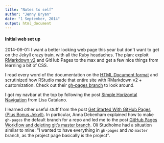 ```yaml
---
title: "Notes to self"
author: "Jenny Bryan"
date: "1 September, 2014"
output: html_document
---
```


#### Initial web set up

2014-09-01: I want a better looking web page this year but don't want to get on the Jekyll crazy train, with all the Ruby headaches. The plan: exploit [RMarkdown v2](http://rmarkdown.rstudio.com) and GitHub Pages to the max and get a few nice things from learning a bit of CSS.

I read every word of the documentation on the [HTML Document format](http://rmarkdown.rstudio.com/html_document_format.html) and scrutinized how RStudio made that entire site with RMarkdown v2 + customization. Check out their [gh-pages branch](https://github.com/rstudio/rmarkdown/tree/gh-pages) to look around.

I got my navbar at the top by following the post [Simple Horizontal Navigation](http://css-snippets.com/simple-horizontal-navigation/) from Lisa Catalano.

I learned other useful stuff from the post [Get Started With GitHub Pages (Plus Bonus Jekyll)](http://24ways.org/2013/get-started-with-github-pages/). In particular, Anna Debenham explained how to make `gh-pages` the default branch for a repo and led me to the post [GitHub Pages Workflow and deleting git’s master branch](http://oli.jp/2011/github-pages-workflow/#deleting-master). Oli Studholme had a situation similar to mine: "I wanted to have everything in `gh-pages` and *no* `master` branch, as the project page basically is the project".
